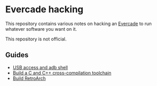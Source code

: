 # Evercade hacking

This repository contains various notes on hacking an [Evercade][] to run whatever software you want on it.

This repository is not official.

## Guides

* [USB access and adb shell](usb-access.md)
* [Build a C and C++ cross-compilation toolchain](toolchain.md)
* [Build RetroArch](retroarch.md)

[Evercade]: https://www.evercade.co.uk/
